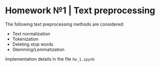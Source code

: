 # Homework №1 | Text preprocessing
The following text preprocessing methods are considered:
- Text normalization
- Tokenization
- Deleting stop words
- Stemming/Lemmatization

Implementation details in the file `hw_1.ipynb`